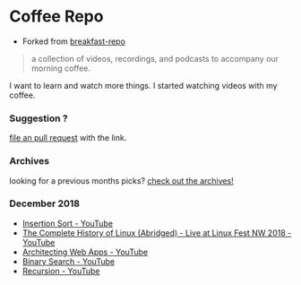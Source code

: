 # Coffee Repo #

* Forked from [breakfast-repo](https://github.com/ashleygwilliams/breakfast-repo)

> a collection of videos, recordings, and podcasts to accompany our morning coffee.

I want to learn and watch more things. I started watching videos with my coffee.

### Suggestion ?

[file an pull request](https://github.com/christopher-burke/coffee-repo/pulls) with the link.

### Archives

looking for a previous months picks? [check out the archives!](https://github.com/christopher-burke/coffee-repo/tree/coffee-repo/archives/)

### December 2018

* [Insertion Sort - YouTube](https://youtu.be/O0VbBkUvriI)
* [The Complete History of Linux (Abridged) - Live at Linux Fest NW 2018 - YouTube](https://youtu.be/UjDQtNYxtbU)
* [Architecting Web Apps - YouTube](https://youtu.be/UdpTC_pg_uA)
* [Binary Search - YouTube](https://youtu.be/T98PIp4omUA)
* [Recursion - YouTube](https://youtu.be/mz6tAJMVmfM)
